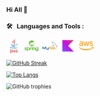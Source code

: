 ### Hi All 👋

### 🛠 &nbsp; Languages and Tools :

<p>
<img src="https://github.com/devicons/devicon/blob/master/icons/java/java-original-wordmark.svg" title="Java" alt="Java" width="40" height="40"/>&nbsp;
<img src="https://github.com/devicons/devicon/blob/master/icons/spring/spring-original-wordmark.svg" title="Spring" alt="Spring" width="40" height="40"/>&nbsp;
<img src="https://github.com/devicons/devicon/blob/master/icons/mysql/mysql-original-wordmark.svg" title="MySQL"  alt="MySQL" width="40" height="40"/>&nbsp;
<img src="https://github.com/devicons/devicon/blob/master/icons/kotlin/kotlin-original.svg" title="Kotlin" alt="Kotlin" width="40" height="40"/>&nbsp;
<img src="https://github.com/devicons/devicon/blob/master/icons/amazonwebservices/amazonwebservices-plain-wordmark.svg" title="AWS" alt="AWS" width="40" height="40"/>&nbsp;
</p>

[![GitHub Streak](http://github-readme-streak-stats.herokuapp.com?user=SantiagoKirylukMaclean&count_private=true&theme=dark&background=000000)](https://git.io/streak-stats)

[![Top Langs](https://github-readme-stats.vercel.app/api/top-langs/?username=SantiagoKirylukMaclean&layout=compact&theme=vision-friendly-dark)](https://github.com/anuraghazra/github-readme-stats)

![GitHub trophies](https://github-profile-trophy.vercel.app/?username=SantiagoKirylukMaclean)


<!--
**SantiagoKirylukMaclean/SantiagoKirylukMaclean** is a ✨ _special_ ✨ repository because its `README.md` (this file) appears on your GitHub profile.

Here are some ideas to get you started:

- 🔭 I’m currently working on ...
- 🌱 I’m currently learning ...
- 👯 I’m looking to collaborate on ...
- 🤔 I’m looking for help with ...
- 💬 Ask me about ...
- 📫 How to reach me: ...
- 😄 Pronouns: ...
- ⚡ Fun fact: ...
-->
